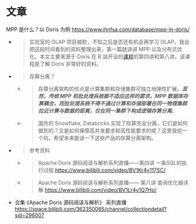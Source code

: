 
# 文章

MPP 是什么？以 Doris 为例 https://www.ihnfsa.com/database/mpp-in-doris/
- > 实验室的 OLAP 项目被砍，不知之后是否还有机会再学习 OLAP。我会把这段时间看到的资料整理出来，第一篇就讲讲 MPP 以及分布式优化。本文主要来源于 Doris 在 B 站开设的[课程](https://space.bilibili.com/362350065/channel/collectiondetail?sid=296007)的第四讲和第八讲，该课程是了解 Doris 非常好的资料。
- > 存算分离？
  * > 存算分离架构的优点是计算集群和存储集群可独立地弹性扩展。***显然，传统 MPP 和批处理系统都不适应这样的要求。MPP 数据库存算耦合，而批处理系统不得不通过计算和存储部署在同一物理集群拉近计算与数据的距离，仅在同一集群下构成逻辑存算分离***。
  * > 国外的 Snowflake, Databricks 实现了存算完全分离，它们是如何做到的？又是如何保障高并发要求和高性能要求的呢？这里我挖一个坑，希望未来能谈一下这些产品的存算分离架构。
- > 参考资料
  * > Apache Doris 源码阅读与解析系列直播——第四讲 一条SQL的执行过程 https://www.bilibili.com/video/BV1Kr4y117SC/
  * > Apache Doris 源码阅读与解析系列直播—— 第八讲 查询优化器详解 https://www.bilibili.com/video/BV1Lr4y1Q7Ho/
- 合集·《Apache Doris 源码阅读与解析》 系列直播 https://space.bilibili.com/362350065/channel/collectiondetail?sid=296007
